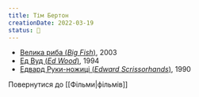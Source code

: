 ```yaml
---
title: Тім Бертон
creationDate: 2022-03-19
status: 🌱
---
```

- [Велика риба (_Big Fish_)](https://uk.m.wikipedia.org/wiki/%D0%92%D0%B5%D0%BB%D0%B8%D0%BA%D0%B0_%D1%80%D0%B8%D0%B1%D0%B0_(%D1%84%D1%96%D0%BB%D1%8C%D0%BC)), 2003
- [Ед Вуд (_Ed Wood_)](https://uk.m.wikipedia.org/wiki/%D0%95%D0%B4_%D0%92%D1%83%D0%B4_(%D1%84%D1%96%D0%BB%D1%8C%D0%BC)), 1994
- [Едвард Руки-ножиці (_Edward Scrissorhands_)](https://uk.m.wikipedia.org/wiki/%D0%95%D0%B4%D0%B2%D0%B0%D1%80%D0%B4_%D0%A0%D1%83%D0%BA%D0%B8-%D0%BD%D0%BE%D0%B6%D0%B8%D1%86%D1%96), 1990

Повернутися до [[Фільми|фільмів]]
